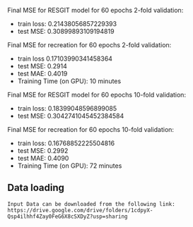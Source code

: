 Final MSE for RESGIT model for 60 epochs 2-fold validation:
- train loss: 0.21438056857229393
- test MSE: 0.30899893109194819

Final MSE for recreation for 60 epochs 2-fold validation:
- train loss 0.17103990341458364
- test MSE: 0.2914
- test MAE: 0.4019
- Training Time (on GPU): 10 minutes

Final MSE for RESGIT model for 60 epochs 10-fold validation:
- train loss: 0.18399048596899085
- test MSE: 0.3042741045452384584

Final MSE for recreation for 60 epochs 10-fold validation:
- train loss: 0.16768852225504816
- test MSE: 0.2992
- test MAE: 0.4090
- Training Time (on GPU): 72 minutes

## Data loading
	Input Data can be downloaded from the following link:
	https://drive.google.com/drive/folders/1cdpyX-Qsp4ilhhf4Zay0FeG6X8cSXDyZ?usp=sharing
